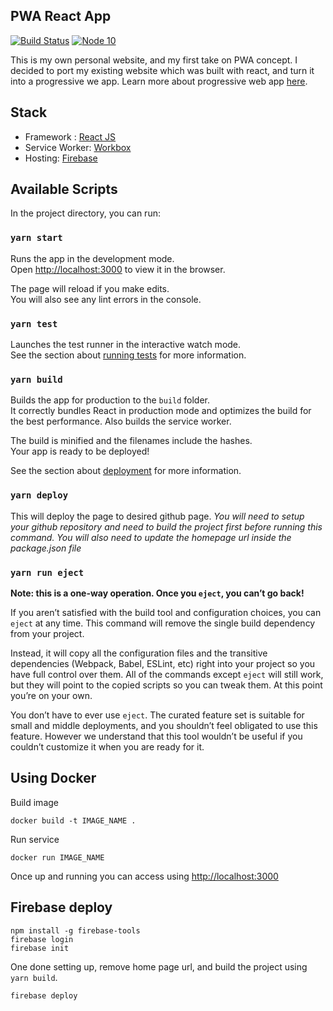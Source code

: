 ## PWA React App
[![Build Status](https://travis-ci.org/rakin92/pwa-react-app.svg?branch=master)](https://travis-ci.org/rakin92/pwa-react-app)
[![Node 10](https://img.shields.io/badge/npm-10.16.3-green.svg)](https://nodejs.org/en/download/)

This is my own personal website, and my first take on PWA concept. I decided to port my existing website which was built with react, and turn it into a progressive we app. Learn more about progressive web app [here](https://developers.google.com/web/progressive-web-apps/).

## Stack
* Framework : [React JS](https://reactjs.org/)
* Service Worker: [Workbox](https://developers.google.com/web/tools/workbox/guides/get-started)
* Hosting: [Firebase](https://firebase.google.com/docs/hosting)

## Available Scripts

In the project directory, you can run:

### `yarn start`

Runs the app in the development mode.<br>
Open [http://localhost:3000](http://localhost:3000) to view it in the browser.

The page will reload if you make edits.<br>
You will also see any lint errors in the console.

### `yarn test`

Launches the test runner in the interactive watch mode.<br>
See the section about [running tests](https://facebook.github.io/create-react-app/docs/running-tests) for more information.

### `yarn build`

Builds the app for production to the `build` folder.<br>
It correctly bundles React in production mode and optimizes the build for the best performance. Also builds the service worker.

The build is minified and the filenames include the hashes.<br>
Your app is ready to be deployed!

See the section about [deployment](https://facebook.github.io/create-react-app/docs/deployment) for more information.


### `yarn deploy`

This will deploy the page to desired github page. *You will need to setup your github repository and need to build the project first before running this command. You will also need to update the homepage url inside the package.json file*

### `yarn run eject`

**Note: this is a one-way operation. Once you `eject`, you can’t go back!**

If you aren’t satisfied with the build tool and configuration choices, you can `eject` at any time. This command will remove the single build dependency from your project.

Instead, it will copy all the configuration files and the transitive dependencies (Webpack, Babel, ESLint, etc) right into your project so you have full control over them. All of the commands except `eject` will still work, but they will point to the copied scripts so you can tweak them. At this point you’re on your own.

You don’t have to ever use `eject`. The curated feature set is suitable for small and middle deployments, and you shouldn’t feel obligated to use this feature. However we understand that this tool wouldn’t be useful if you couldn’t customize it when you are ready for it.


## Using Docker

Build image

```
docker build -t IMAGE_NAME .
```

Run service

```
docker run IMAGE_NAME
```

Once up and running you can access using [http://localhost:3000](http://localhost:3000)


## Firebase deploy

```
npm install -g firebase-tools
firebase login
firebase init
```

One done setting up, remove home page url, and build the project using `yarn build`.

```
firebase deploy
```
